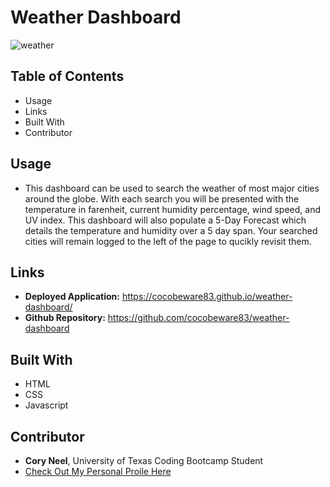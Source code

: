 # Weather Dashboard

![weather](https://user-images.githubusercontent.com/72768374/104835957-bd91df80-586f-11eb-8916-d3467236f249.gif)

## Table of Contents
* Usage
* Links
* Built With 
* Contributor

## Usage
* This dashboard can be used to search the weather of most major cities around the globe.  With each search you will be presented with the temperature in farenheit, current humidity percentage, wind speed, and UV index.  This dashboard will also populate a 5-Day Forecast which details the temperature and humidity over a 5 day span. Your searched cities will remain logged to the left of the page to qucikly revisit them. 

## Links 
* **Deployed Application:** https://cocobeware83.github.io/weather-dashboard/
* **Github Repository:** https://github.com/cocobeware83/weather-dashboard

## Built With
* HTML
* CSS
* Javascript

## Contributor
* **Cory Neel**, University of Texas Coding Bootcamp Student
* [Check Out My Personal Proile Here](https://cocobeware83.github.io/coryneel/)